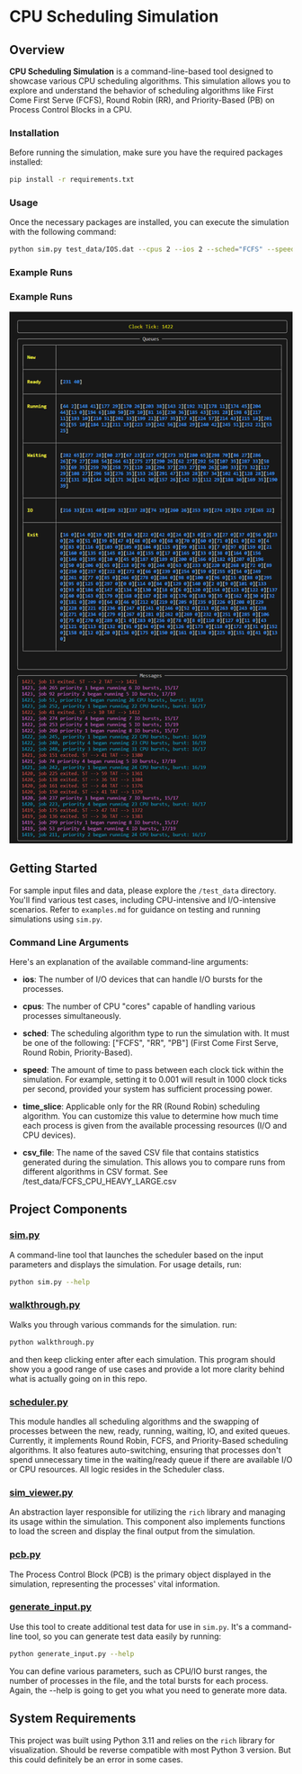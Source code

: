 # CPU Scheduling Simulation

## Overview

**CPU Scheduling Simulation** is a command-line-based tool designed to showcase various CPU scheduling algorithms. This simulation allows you to explore and understand the behavior of scheduling algorithms like First Come First Serve (FCFS), Round Robin (RR), and Priority-Based (PB) on Process Control Blocks in a CPU.

### Installation

Before running the simulation, make sure you have the required packages installed:

```bash
pip install -r requirements.txt
```

### Usage

Once the necessary packages are installed, you can execute the simulation with the following command:

```bash
python sim.py test_data/IOS.dat --cpus 2 --ios 2 --sched="FCFS" --speed=0.1
```

### Example Runs

### Example Runs
![Example Run IMG](test_data/example_run.png)


## Getting Started

For sample input files and data, please explore the `/test_data` directory. You'll find various test cases, including CPU-intensive and I/O-intensive scenarios. Refer to `examples.md` for guidance on testing and running simulations using `sim.py`.


### Command Line Arguments

Here's an explanation of the available command-line arguments:

- **ios**: The number of I/O devices that can handle I/O bursts for the processes.

- **cpus**: The number of CPU "cores" capable of handling various processes simultaneously.

- **sched**: The scheduling algorithm type to run the simulation with. It must be one of the following: ["FCFS", "RR", "PB"] (First Come First Serve, Round Robin, Priority-Based).

- **speed**: The amount of time to pass between each clock tick within the simulation. For example, setting it to 0.001 will result in 1000 clock ticks per second, provided your system has sufficient processing power.

- **time_slice**: Applicable only for the RR (Round Robin) scheduling algorithm. You can customize this value to determine how much time each process is given from the available processing resources (I/O and CPU devices).

- **csv_file**: The name of the saved CSV file that contains statistics generated during the simulation. This allows you to compare runs from different algorithms in CSV format. See /test_data/FCFS_CPU_HEAVY_LARGE.csv


## Project Components

### [sim.py](sim.py)

A command-line tool that launches the scheduler based on the input parameters and displays the simulation. For usage details, run:

```bash
python sim.py --help
```

### [walkthrough.py](walkthrough.py)

Walks you through various commands for the simulation. run:

```bash
python walkthrough.py
```

and then keep clicking enter after each simulation. This program should show you a good range of use cases and provide a lot more clarity behind what is actually going on in this repo. 

### [scheduler.py](scheduler.py)

This module handles all scheduling algorithms and the swapping of processes between the new, ready, running, waiting, IO, and exited queues. Currently, it implements Round Robin, FCFS, and Priority-Based scheduling algorithms. It also features auto-switching, ensuring that processes don't spend unnecessary time in the waiting/ready queue if there are available I/O or CPU resources. All logic resides in the Scheduler class.

### [sim_viewer.py](sim_viewer.py)

An abstraction layer responsible for utilizing the `rich` library and managing its usage within the simulation. This component also implements functions to load the screen and display the final output from the simulation.

### [pcb.py](pcb.py)

The Process Control Block (PCB) is the primary object displayed in the simulation, representing the processes' vital information.

### [generate_input.py](generate_input.py)

Use this tool to create additional test data for use in `sim.py`. It's a command-line tool, so you can generate test data easily by running:

```bash
python generate_input.py --help
```

You can define various parameters, such as CPU/IO burst ranges, the number of processes in the file, and the total bursts for each process. Again, the --help is going to get you what you need to generate more data. 

## System Requirements

This project was built using Python 3.11 and relies on the `rich` library for visualization. Should be reverse compatible with most Python 3 version. But this could definitely be an error in some cases. 
